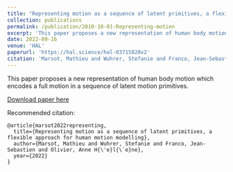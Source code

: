 ```yaml
---
title: "Representing motion as a sequence of latent primitives, a flexible approach for human motion modelling"
collection: publications
permalink: /publication/2010-10-01-Representing-motion
excerpt: 'This paper proposes a new representation of human body motion which encodes a full motion in a sequence of latent motion primitives.'
date: 2022-09-16
venue: 'HAL'
paperurl: 'https://hal.science/hal-03715820v2'
citation: 'Marsot, Mathieu and Wuhrer, Stefanie and Franco, Jean-Sebastien and Olivier, Anne Hélène. (2022). &quot;Representing motion as a sequence of latent primitives, a flexible approach for human motion modelling Number 2.&quot; <i>HAL</i>. 1(2).'
---
```

This paper proposes a new representation of human body motion which encodes a full motion in a sequence of latent motion primitives.

[Download paper here](https://hal.science/hal-03715820v2)

Recommended citation: 

```
@article{marsot2022representing,
  title={Representing motion as a sequence of latent primitives, a flexible approach for human motion modelling},
  author={Marsot, Mathieu and Wuhrer, Stefanie and Franco, Jean-Sebastien and Olivier, Anne H{\'e}l{\`e}ne},
  year={2022}
}
```
